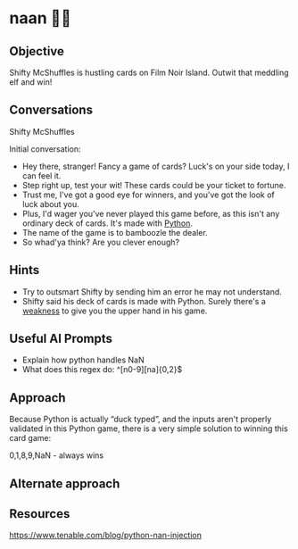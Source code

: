 # naan :christmas_tree::christmas_tree:
## Objective

Shifty McShuffles is hustling cards on Film Noir Island. Outwit that meddling elf and win!

## Conversations

Shifty McShuffles

Initial conversation:

- Hey there, stranger! Fancy a game of cards? Luck's on your side today, I can feel it.
- Step right up, test your wit! These cards could be your ticket to fortune.
- Trust me, I've got a good eye for winners, and you've got the look of luck about you.
- Plus, I'd wager you've never played this game before, as this isn't any ordinary deck of cards. It's made with [Python](https://www.tenable.com/blog/python-nan-injection).
- The name of the game is to bamboozle the dealer.
- So whad'ya think? Are you clever enough?

## Hints

- Try to outsmart Shifty by sending him an error he may not understand.
- Shifty said his deck of cards is made with Python. Surely there's a [weakness](https://www.tenable.com/blog/python-nan-injection) to give you the upper hand in his game.

## Useful AI Prompts

- Explain how python handles NaN
- What does this regex do: ^[n0-9][na]{0,2}$

## Approach

Because Python is actually “duck typed”, and the inputs aren't properly validated in this Python game, there is a very simple solution to winning this card game:

0,1,8,9,NaN - always wins

## Alternate approach

## Resources

https://www.tenable.com/blog/python-nan-injection
